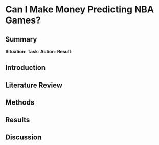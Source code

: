 # Can I Make Money Predicting NBA Games?

## Summary

**Situation**:
**Task**:
**Action**:
**Result**:

## Introduction

## Literature Review

## Methods

## Results

## Discussion
